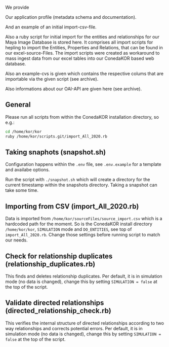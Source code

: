 We provide 

Our application profile (metadata schema and documentation).  

And an example of an initial import-csv-file. 

Also a ruby script for initial import for the entities and relationships for our Maya Image Database 
is stored here. It comprises all import scripts for hepling to import the Entities, Properties and Relations, that can be found in our excel-source-Files. The import scripts were created as workaround to mass ingest data 
from our excel tables into our ConedaKOR based web database. 

Also an example-cvs is given which contains the respective colums that are importable via the given script (see archive). 

Also informations about our OAI-API are given here (see archive). 

## General

Please run all scripts from within the ConedaKOR installation directory, so
e.g.:

~~~bash
cd /home/kor/kor
ruby /home/kor/scripts.git/import_All_2020.rb
~~~

## Taking snaphots (snapshot.sh)

Configuration happens within the `.env` file, see `.env.example` for a template
and availabe options.

Run the script with `./snapshot.sh` which will create a directory for the
current timestamp within the snapshots directory. Taking a snapshot can take
some time.

## Importing from CSV (import_All_2020.rb)

Data is imported from `/home/kor/sourceFiles/source_import.csv` which is a 
hardcoded path for the moment. So is the ConedaKOR install directory
`/home/kor/kor`, `SIMULATION` mode and `DO_ENTITIES`, see top of
`import_All_2020.rb`. Change those settings before running script to match our
needs.

## Check for relationship duplicates (relationship_duplicates.rb)

This finds and deletes relationship duplicates. Per default, it is in simulation
mode (no data is changed), change this by setting `SIMULATION = false` at the
top of the script.

## Validate directed relationships (directed_relationship_check.rb)

This verifies the internal structure of directed relationships according to  two
way relationships and corrects potential errors. Per default, it is in
simulation mode (no data is changed), change this by setting `SIMULATION =
false` at the top of the script.